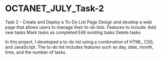 # OCTANET_JULY_Task-2
Task 2 - Create and Deploy a To-Do List Page Design and develop a web page that allows users to manage their to-do lists.
Features to include: 
Add new tasks 
Mark tasks as completed 
Edit existing tasks 
Delete tasks


In this project, I developed a to-do list using a combination of HTML, CSS, and JavaScript. The to-do list includes features such as day, date, month, time, and the number of tasks.
